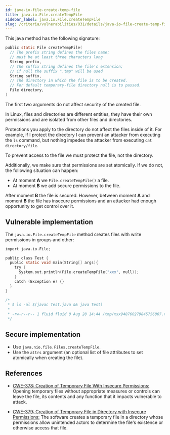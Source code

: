 ```yaml
---
id: java-io-file-create-temp-file
title: java.io.File.createTempFile
sidebar_label: java.io.File.createTempFile
slug: /criteria/vulnerabilities/031/details/java-io-file-create-temp-file
---
```


This java method has the following signature:

```c
public static File createTempFile(
  // The prefix string defines the files name;
  // must be at least three characters long
  String prefix,
  // The suffix string defines the file's extension;
  // if null the suffix ".tmp" will be used
  String suffix,
  // The directory in which the file is to be created.
  // For default temporary-file directory null is to passed.
  File directory,
)
```

The first two arguments
do not affect security
of the created file.

In Linux,
files and directories
are different entities,
they have their own permissions
and are isolated from other files and directories.

Protections you apply to the directory
do not affect the files inside of it.
For example,
if I protect the directory
I can prevent an attacker
from executing the `ls` command,
but nothing impedes the attacker
from executing `cat directory/file`.

To prevent access to the file
we must protect the file,
not the directory.

Additionally,
we make sure that permissions are set atomically.
If we do not,
the following situation can happen:

- At moment **A** we `File.createTempFile()` a file.
- At moment **B** we add secure permissions to the file.

After moment **B** the file is secured.
However,
between moment **A** and moment **B**
the file has insecure permissions
and an attacker had enough opportunity
to get control over it.

## Vulnerable implementation

The `java.io.File.createTempFile` method creates files
with write permissions in groups and other:

```c {6}
import java.io.File;

public class Test {
  public static void main(String[] args){
    try {
      System.out.println(File.createTempFile("xxx", null));
    }
    catch (Exception e) {}
  }
}

/*
 * $ ls -al $(javac Test.java && java Test)
 *
 * -rw-r--r-- 1 fluid fluid 0 Aug 28 14:44 /tmp/xxx948760279845756007.tmp
 */
```

## Secure implementation

- Use `java.nio.file.Files.createTempFile`.
- Use the `attrs` argument (an optional list of file attributes
  to set atomically when creating the file).

## References

- [CWE-378: Creation of Temporary File With Insecure Permissions:](https://cwe.mitre.org/data/definitions/378.html)
Opening temporary files without appropriate measures or controls
can leave the file, its contents and any function that it impacts
vulnerable to attack.

- [CWE-379: Creation of Temporary File in Directory with Insecure Permissions:](https://cwe.mitre.org/data/definitions/379.html)
The software creates a temporary file
in a directory whose permissions allow unintended actors
to determine the file's existence
or otherwise access that file.

